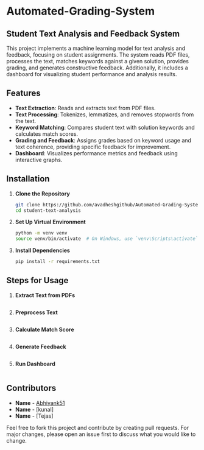 # Automated-Grading-System

## Student Text Analysis and Feedback System

This project implements a machine learning model for text analysis and feedback, focusing on student assignments. The system reads PDF files, processes the text, matches keywords against a given solution, provides grading, and generates constructive feedback. Additionally, it includes a dashboard for visualizing student performance and analysis results.

## Features

- **Text Extraction**: Reads and extracts text from PDF files.
- **Text Processing**: Tokenizes, lemmatizes, and removes stopwords from the text.
- **Keyword Matching**: Compares student text with solution keywords and calculates match scores.
- **Grading and Feedback**: Assigns grades based on keyword usage and text coherence, providing specific feedback for improvement.
- **Dashboard**: Visualizes performance metrics and feedback using interactive graphs.

## Installation

1. **Clone the Repository**
    ```sh
    git clone https://github.com/avadheshgithub/Automated-Grading-System.git
    cd student-text-analysis
    ```

2. **Set Up Virtual Environment**
    ```sh
    python -m venv venv
    source venv/bin/activate  # On Windows, use `venv\Scripts\activate`
    ```

3. **Install Dependencies**
    ```sh
    pip install -r requirements.txt
    ```

## Steps for Usage

1. **Extract Text from PDFs**
    ```python
   
    ```

2. **Preprocess Text**
    ```python
    
    ```

3. **Calculate Match Score**
    ```python
    
    ```

4. **Generate Feedback**
    ```python
    
    ```

5. **Run Dashboard**
    ```python
   
    ```

## Contributors

- **Name** - [Abhiyank51](https://github.com/Abhiyank51/SCORING_GRADING_MODEL)
- **Name** - [kunal]
- **Name** - [Tejas]

Feel free to fork this project and contribute by creating pull requests. For major changes, please open an issue first to discuss what you would like to change.


